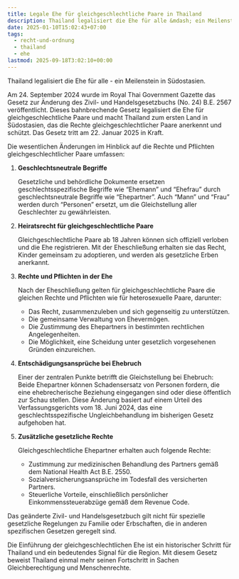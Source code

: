 ```yaml
---
title: Legale Ehe für gleichgeschlechtliche Paare in Thailand
description: Thailand legalisiert die Ehe für alle &mdash; ein Meilenstein in Südostasien. Am 24. September 2024 wurde im Royal Thai Government Gazette das Gesetz zur Änderung des Zivil- und Handelsgesetzbuchs veröffentlicht.
date: 2025-01-10T15:02:43+07:00
tags:
  - recht-und-ordnung
  - thailand
  - ehe
lastmod: 2025-09-18T3:02:10+00:00
---
```


Thailand legalisiert die Ehe für alle - ein Meilenstein in Südostasien.

Am 24. September 2024 wurde im Royal Thai Government Gazette das Gesetz zur Änderung des Zivil- und Handelsgesetzbuchs (No. 24) B.E. 2567 veröffentlicht. Dieses bahnbrechende Gesetz legalisiert die Ehe für gleichgeschlechtliche Paare und macht Thailand zum ersten Land in Südostasien, das die Rechte gleichgeschlechtlicher Paare anerkennt und schützt. Das Gesetz tritt am 22. Januar 2025 in Kraft.

Die wesentlichen Änderungen im Hinblick auf die Rechte und Pflichten gleichgeschlechtlicher Paare umfassen:

1.  **Geschlechtsneutrale Begriffe**
    
    Gesetzliche und behördliche Dokumente ersetzen geschlechtsspezifische Begriffe wie “Ehemann” und “Ehefrau” durch geschlechtsneutrale Begriffe wie “Ehepartner”. Auch “Mann” und “Frau” werden durch “Personen” ersetzt, um die Gleichstellung aller Geschlechter zu gewährleisten.
    
2.  **Heiratsrecht für gleichgeschlechtliche Paare**
    
    Gleichgeschlechtliche Paare ab 18 Jahren können sich offiziell verloben und die Ehe registrieren. Mit der Eheschließung erhalten sie das Recht, Kinder gemeinsam zu adoptieren, und werden als gesetzliche Erben anerkannt.
    
3.  **Rechte und Pflichten in der Ehe**
    
    Nach der Eheschließung gelten für gleichgeschlechtliche Paare die gleichen Rechte und Pflichten wie für heterosexuelle Paare, darunter:
    
    *   Das Recht, zusammenzuleben und sich gegenseitig zu unterstützen.
    *   Die gemeinsame Verwaltung von Ehevermögen.
    *   Die Zustimmung des Ehepartners in bestimmten rechtlichen Angelegenheiten.
    *   Die Möglichkeit, eine Scheidung unter gesetzlich vorgesehenen Gründen einzureichen.
4.  **Entschädigungsansprüche bei Ehebruch**
    
    Einer der zentralen Punkte betrifft die Gleichstellung bei Ehebruch: Beide Ehepartner können Schadensersatz von Personen fordern, die eine ehebrecherische Beziehung eingegangen sind oder diese öffentlich zur Schau stellen. Diese Änderung basiert auf einem Urteil des Verfassungsgerichts vom 18. Juni 2024, das eine geschlechtsspezifische Ungleichbehandlung im bisherigen Gesetz aufgehoben hat.
    
5.  **Zusätzliche gesetzliche Rechte**
    
    Gleichgeschlechtliche Ehepartner erhalten auch folgende Rechte:
    
    *   Zustimmung zur medizinischen Behandlung des Partners gemäß dem National Health Act B.E. 2550.
    *   Sozialversicherungsansprüche im Todesfall des versicherten Partners.
    *   Steuerliche Vorteile, einschließlich persönlicher Einkommenssteuerabzüge gemäß dem Revenue Code.

Das geänderte Zivil- und Handelsgesetzbuch gilt nicht für spezielle gesetzliche Regelungen zu Familie oder Erbschaften, die in anderen spezifischen Gesetzen geregelt sind.

Die Einführung der gleichgeschlechtlichen Ehe ist ein historischer Schritt für Thailand und ein bedeutendes Signal für die Region. Mit diesem Gesetz beweist Thailand einmal mehr seinen Fortschritt in Sachen Gleichberechtigung und Menschenrechte.
